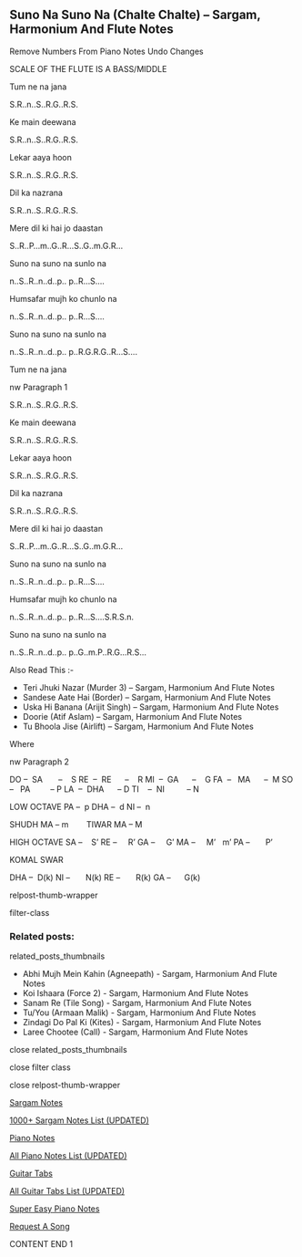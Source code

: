 
## Suno Na Suno Na (Chalte Chalte) – Sargam, Harmonium And Flute Notes

Remove Numbers From Piano Notes
Undo Changes

SCALE OF THE FLUTE IS A BASS/MIDDLE

Tum ne na jana

S.R..n..S..R.G..R.S.

Ke main deewana

S.R..n..S..R.G..R.S.

Lekar aaya hoon

S.R..n..S..R.G..R.S.

Dil ka nazrana

S.R..n..S..R.G..R.S.

Mere dil ki hai jo daastan

S..R..P…m..G..R…S..G..m.G.R…

Suno na suno na sunlo na

n..S..R..n..d..p.. p..R…S….

Humsafar mujh ko chunlo na

n..S..R..n..d..p.. p..R…S….

Suno na suno na sunlo na

n..S..R..n..d..p.. p..R.G.R.G..R…S….

Tum ne na jana

nw Paragraph 1

S.R..n..S..R.G..R.S.

Ke main deewana

S.R..n..S..R.G..R.S.

Lekar aaya hoon

S.R..n..S..R.G..R.S.

Dil ka nazrana

S.R..n..S..R.G..R.S.

Mere dil ki hai jo daastan

S..R..P…m..G..R…S..G..m.G.R…

Suno na suno na sunlo na

n..S..R..n..d..p.. p..R…S….

Humsafar mujh ko chunlo na

n..S..R..n..d..p.. p..R…S….S.R.S.n.

Suno na suno na sunlo na

n..S..R..n..d..p.. p..G..m.P..R.G…R.S…

Also Read This :-

* Teri Jhuki Nazar (Murder 3) – Sargam, Harmonium And Flute Notes
* Sandese Aate Hai (Border) – Sargam, Harmonium And Flute Notes
* Uska Hi Banana (Arijit Singh) – Sargam, Harmonium And Flute Notes
* Doorie (Atif Aslam) – Sargam, Harmonium And Flute Notes
* Tu Bhoola Jise (Airlift) – Sargam, Harmonium And Flute Notes

Where

nw Paragraph 2

DO –  SA       –    S
RE  –  RE      –    R
MI  –  GA      –    G
FA  –   MA      –  M
SO  –   PA         – P
LA  –  DHA      – D
TI    –  NI          – N

LOW OCTAVE
PA –  p
DHA –  d
NI –  n

SHUDH MA – m        TIWAR MA – M

HIGH OCTAVE
SA –    S’
RE –     R’
GA –     G’
MA –     M’   m’
PA –       P’

KOMAL SWAR

DHA –  D(k)
NI –       N(k)
RE –       R(k)
GA –      G(k)

relpost-thumb-wrapper

filter-class

### Related posts:

related_posts_thumbnails

* Abhi Mujh Mein Kahin (Agneepath) - Sargam, Harmonium And Flute Notes
* Koi Ishaara (Force 2) - Sargam, Harmonium And Flute Notes
* Sanam Re (Tile Song) - Sargam, Harmonium And Flute Notes
* Tu/You (Armaan Malik) - Sargam, Harmonium And Flute Notes
* Zindagi Do Pal Ki (Kites) - Sargam, Harmonium And Flute Notes
* Laree Chootee (Call) - Sargam, Harmonium And Flute Notes

close related_posts_thumbnails

close filter class

close relpost-thumb-wrapper

[Sargam Notes](https://www.notationsworld.com/sargam-notes.html)

[1000+ Sargam Notes List (UPDATED)](https://www.notationsworld.com/all-songs-list-sargam-notes.html)

[Piano Notes](https://www.notationsworld.com/piano-notes.html)

[All Piano Notes List (UPDATED)](https://www.notationsworld.com/all-songs-list-piano-notes.html)

[Guitar Tabs](https://www.notationsworld.com/guitar-tabs.html)

[All Guitar Tabs List (UPDATED)](https://www.notationsworld.com/all-songs-list-guitar-tabs.html)

[Super Easy Piano Notes](https://studywall.in/)

[Request A Song](https://www.notationsworld.com/request-a-song.html)

CONTENT END 1

